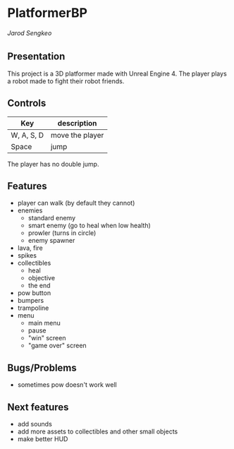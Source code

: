 # PlatformerBP
###### Jarod Sengkeo

## Presentation
This project is a 3D platformer made with Unreal Engine 4.
The player plays a robot made to fight their robot friends.

## Controls
| Key | description |
| -- | -- |
| W, A, S, D | move the player |
| Space | jump |
The player has no double jump.

## Features
- player can walk (by default they cannot)
- enemies
	- standard enemy
	- smart enemy (go to heal when low health)
	- prowler (turns in circle)
	- enemy spawner
- lava, fire
- spikes
- collectibles
	- heal
	- objective
	- the end
- pow button
- bumpers
- trampoline
- menu
	- main menu
	- pause
	- "win" screen
	- "game over" screen

## Bugs/Problems
- sometimes pow doesn't work well

## Next features
- add sounds
- add more assets to collectibles and other small objects
- make better HUD